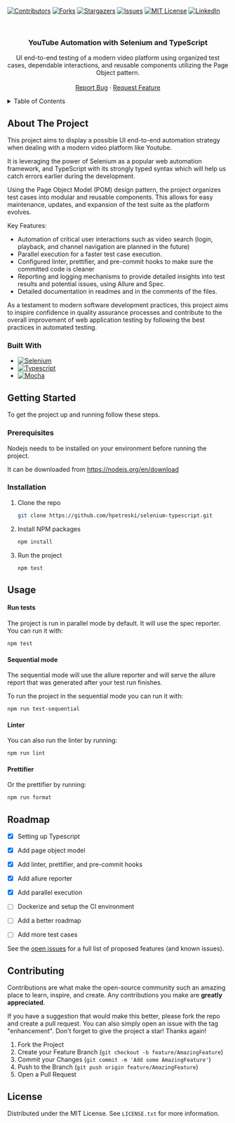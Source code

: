 <a name="readme-top"></a>

<!-- This readme is using the  Best-README-Template https://github.com/othneildrew/Best-README-Template -->

<!-- PROJECT SHIELDS -->
<!--
*** I'm using markdown "reference style" links for readability.
*** Reference links are enclosed in brackets [ ] instead of parentheses ( ).
*** See the bottom of this document for the declaration of the reference variables
*** for contributors-url, forks-url, etc. This is an optional, concise syntax you may use.
*** https://www.markdownguide.org/basic-syntax/#reference-style-links
-->

[![Contributors][contributors-shield]][contributors-url]
[![Forks][forks-shield]][forks-url]
[![Stargazers][stars-shield]][stars-url]
[![Issues][issues-shield]][issues-url]
[![MIT License][license-shield]][license-url]
[![LinkedIn][linkedin-shield]][linkedin-url]

<!-- PROJECT LOGO -->
<br />
<div align="center">
  <h3 align="center">YouTube Automation with Selenium and TypeScript</h3>

  <p align="center">
    UI end-to-end testing of a modern video platform using organized test cases, dependable interactions, and reusable components utilizing the Page Object pattern.
    <br />
    <br />
    <a href="https://github.com/hpetreski/selenium-typescript/issues">Report Bug</a>
    ·
    <a href="https://github.com/hpetreski/selenium-typescript/issues">Request Feature</a>
  </p>
</div>

<!-- TABLE OF CONTENTS -->
<details>
  <summary>Table of Contents</summary>
  <ol>
    <li>
      <a href="#about-the-project">About The Project</a>
      <ul>
        <li><a href="#built-with">Built With</a></li>
      </ul>
    </li>
    <li>
      <a href="#getting-started">Getting Started</a>
      <ul>
        <li><a href="#prerequisites">Prerequisites</a></li>
        <li><a href="#installation">Installation</a></li>
      </ul>
    </li>
    <li><a href="#usage">Usage</a></li>
    <li><a href="#roadmap">Roadmap</a></li>
    <li><a href="#contributing">Contributing</a></li>
    <li><a href="#license">License</a></li>
  </ol>
</details>

<!-- ABOUT THE PROJECT -->

## About The Project

This project aims to display a possible UI end-to-end automation strategy when dealing with a modern video platform like Youtube.

It is leveraging the power of Selenium as a popular web automation framework, and TypeScript with its strongly typed syntax which will help us catch errors earlier during the development.

Using the Page Object Model (POM) design pattern, the project organizes test cases into modular and reusable components. This allows for easy maintenance, updates, and expansion of the test suite as the platform evolves.

Key Features:

- Automation of critical user interactions such as video search (login, playback, and channel navigation are planned in the future)
- Parallel execution for a faster test case execution.
- Configured linter, prettifier, and pre-commit hooks to make sure the committed code is cleaner 
- Reporting and logging mechanisms to provide detailed insights into test results and potential issues, using Allure and Spec.
- Detailed documentation in readmes and in the comments of the files.
    
As a testament to modern software development practices, this project aims to inspire confidence in quality assurance processes and contribute to the overall improvement of web application testing by following the best practices in automated testing.

### Built With
-   [![Selenium][Selenium]][Selenium-url]
-   [![Typescript][Typescript]][Typescript-url]
-   [![Mocha][Mocha]][Mocha-url]

<!-- GETTING STARTED -->

## Getting Started

To get the project up and running follow these steps.

### Prerequisites

Nodejs needs to be installed on your environment before running the project.

It can be downloaded from https://nodejs.org/en/download

### Installation
1. Clone the repo
    ```sh
    git clone https://github.com/hpetreski/selenium-typescript.git
    ```
2. Install NPM packages
    ```sh
    npm install
    ```
3. Run the project
    ```sh
    npm test
    ```

<!-- USAGE EXAMPLES -->

## Usage
#### Run tests
The project is run in parallel mode by default. It will use the spec reporter. You can run it with:
```sh
npm test
```
#### Sequential mode
The sequential mode will use the allure reporter and will serve the allure report that was generated after your test run finishes.

To run the project in the sequential mode you can run it with:
```sh
npm run test-sequential
```
#### Linter
You can also run the linter by running:
```sh
npm run lint
```
#### Prettifier
Or the prettifier by running:
```sh
npm run format
```

<!-- ROADMAP -->

## Roadmap

-   [x] Setting up Typescript
-   [x] Add page object model 
-   [x] Add linter, prettifier, and pre-commit hooks
-   [x] Add allure reporter
-   [x] Add parallel execution
-   [ ] Dockerize and setup the CI environment
-   [ ] Add a better roadmap
-   [ ] Add more test cases


See the [open issues](https://github.com/hpetreski/selenium-typescript/issues) for a full list of proposed features (and known issues).

<!-- CONTRIBUTING -->

## Contributing

Contributions are what make the open-source community such an amazing place to learn, inspire, and create. Any contributions you make are **greatly appreciated**.

If you have a suggestion that would make this better, please fork the repo and create a pull request. You can also simply open an issue with the tag "enhancement".
Don't forget to give the project a star! Thanks again!

1. Fork the Project
2. Create your Feature Branch (`git checkout -b feature/AmazingFeature`)
3. Commit your Changes (`git commit -m 'Add some AmazingFeature'`)
4. Push to the Branch (`git push origin feature/AmazingFeature`)
5. Open a Pull Request

<!-- LICENSE -->

## License

Distributed under the MIT License. See `LICENSE.txt` for more information.

<!-- MARKDOWN LINKS & IMAGES -->
<!-- https://www.markdownguide.org/basic-syntax/#reference-style-links -->

[contributors-shield]: https://img.shields.io/github/contributors/hpetreski/selenium-typescript?style=for-the-badge
[contributors-url]: https://github.com/hpetreski/selenium-typescript/graphs/contributors
[forks-shield]: https://img.shields.io/github/forks/hpetreski/selenium-typescript?style=for-the-badge
[forks-url]: https://github.com/hpetreski/selenium-typescript/network/members
[stars-shield]: https://img.shields.io/github/stars/hpetreski/selenium-typescript?style=for-the-badge
[stars-url]: https://github.com/hpetreski/selenium-typescript/stargazers
[issues-shield]: https://img.shields.io/github/issues/hpetreski/selenium-typescript?style=for-the-badge
[issues-url]: https://github.com/hpetreski/selenium-typescript/issues
[license-shield]: https://img.shields.io/badge/LICENSE%20-%20MIT%20-%20?style=for-the-badge
[license-url]: https://github.com/hpetreski/selenium-typescript/blob/master/LICENSE.txt
[linkedin-shield]: https://img.shields.io/badge/-LinkedIn-black.svg?style=for-the-badge&logo=linkedin&colorB=555
[linkedin-url]: https://www.linkedin.com/in/hpetreski
[Selenium]: https://img.shields.io/badge/Selenium%20-%20%233d3d3d?style=for-the-badge&logo=selenium
[Selenium-url]: https://www.selenium.dev/
[Typescript]: https://img.shields.io/badge/Typescript%20-%20%23071b77?style=for-the-badge&logo=typescript
[Typescript-url]: https://www.typescriptlang.org/
[Mocha]: https://img.shields.io/badge/Mocha%20-%20%233c1f1f?style=for-the-badge&logo=mocha
[Mocha-url]: https://mochajs.org/
